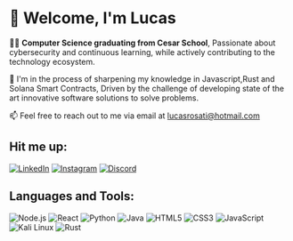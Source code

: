 # 👋 Welcome, I'm Lucas

👨‍💻 **Computer Science graduating from Cesar School**, Passionate about cybersecurity and continuous learning, while actively contributing to the technology ecosystem.

🔨 I'm in the process of sharpening my knowledge in Javascript,Rust and Solana Smart Contracts, Driven by the challenge of developing state of the art innovative software solutions to solve problems.

📫 Feel free to reach out to me via email at [lucasrosati@hotmail.com](mailto:lucasrosati@hotmail.com)

## Hit me up:

[![LinkedIn](https://img.shields.io/badge/-LinkedIn-0A66C2?style=flat-circle&logo=linkedin&logoColor=white)](https://www.linkedin.com/in/lucas-rosati-cavalcanti-pereira-b62229128)
[![Instagram](https://img.shields.io/badge/-Instagram-E4405F?style=flat-circle&logo=instagram&logoColor=white)](https://instagram.com/lucasrosati)
[![Discord](https://img.shields.io/badge/-Discord-7289DA?style=flat-circle&logo=discord&logoColor=white)](https://discordapp.com/users/lucasrosati)





## Languages and Tools:

![Node.js](https://img.shields.io/badge/Node.js-43853D?style=for-the-badge&logo=node.js&logoColor=white)
![React](https://img.shields.io/badge/React-20232A?style=for-the-badge&logo=react&logoColor=61DAFB)
![Python](https://img.shields.io/badge/Python-3776AB?style=for-the-badge&logo=python&logoColor=white)
![Java](https://img.shields.io/badge/Java-ED8B00?style=for-the-badge&logo=java&logoColor=white)
![HTML5](https://img.shields.io/badge/HTML5-E34F26?style=for-the-badge&logo=html5&logoColor=white)
![CSS3](https://img.shields.io/badge/CSS3-1572B6?style=for-the-badge&logo=css3&logoColor=white)
![JavaScript](https://img.shields.io/badge/JavaScript-F7DF1E?style=for-the-badge&logo=javascript&logoColor=black)
![Kali Linux](https://img.shields.io/badge/Kali_Linux-557C94?style=for-the-badge&logo=kali-linux&logoColor=white)
![Rust](https://img.shields.io/badge/Rust-000000?style=for-the-badge&logo=rust&logoColor=white)

